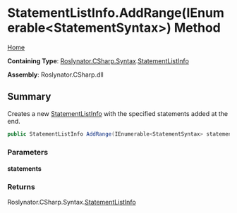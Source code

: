 # StatementListInfo\.AddRange\(IEnumerable\<StatementSyntax>\) Method <a name="_Top"></a>

[Home](../../../../../README.md)

**Containing Type**: [Roslynator.CSharp.Syntax](../../README.md#_Top)\.[StatementListInfo](../README.md#_Top)

**Assembly**: Roslynator\.CSharp\.dll

## Summary

Creates a new [StatementListInfo](../README.md#_Top) with the specified statements added at the end\.

```csharp
public StatementListInfo AddRange(IEnumerable<StatementSyntax> statements)
```

### Parameters

#### statements

### Returns

Roslynator\.CSharp\.Syntax\.[StatementListInfo](../README.md#_Top)


